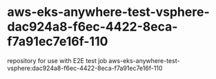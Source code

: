 # aws-eks-anywhere-test-vsphere-dac924a8-f6ec-4422-8eca-f7a91ec7e16f-110
repository for use with E2E test job aws-eks-anywhere-test-vsphere:dac924a8-f6ec-4422-8eca-f7a91ec7e16f-110
